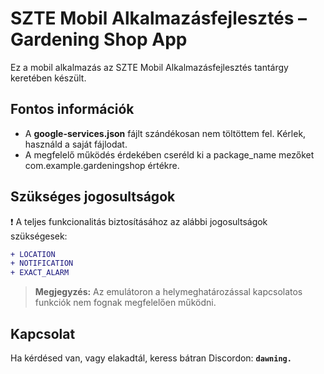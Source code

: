 # SZTE Mobil Alkalmazásfejlesztés – Gardening Shop App

Ez a mobil alkalmazás az SZTE Mobil Alkalmazásfejlesztés tantárgy keretében készült.

## Fontos információk

- A **google-services.json** fájlt szándékosan nem töltöttem fel. Kérlek, használd a saját fájlodat.
- A megfelelő működés érdekében cseréld ki a package_name mezőket com.example.gardeningshop értékre.

## Szükséges jogosultságok
❗ A teljes funkcionalitás biztosításához az alábbi jogosultságok szükségesek:

```diff
+ LOCATION
+ NOTIFICATION
+ EXACT_ALARM
```

> **Megjegyzés:**
> Az emulátoron a helymeghatározással kapcsolatos funkciók nem fognak megfelelően működni.

## Kapcsolat

Ha kérdésed van, vagy elakadtál, keress bátran Discordon:
**`dawning.`**
